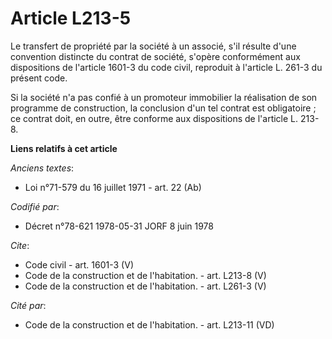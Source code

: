 # Article L213-5

Le transfert de propriété par la société à un associé, s'il résulte d'une convention distincte du contrat de société, s'opère
conformément aux dispositions de l'article 1601-3 du code civil, reproduit à l'article L. 261-3 du présent code. 

Si la société n'a pas confié à un promoteur immobilier la réalisation de son programme de construction, la conclusion d'un
tel contrat est obligatoire ; ce contrat doit, en outre, être conforme aux dispositions de l'article L. 213-8.

**Liens relatifs à cet article**

_Anciens textes_:

  - Loi n°71-579 du 16 juillet 1971 - art. 22 (Ab)

_Codifié par_:

  - Décret n°78-621 1978-05-31 JORF 8 juin 1978

_Cite_:

  - Code civil - art. 1601-3 (V)
  - Code de la construction et de l'habitation. - art. L213-8 (V)
  - Code de la construction et de l'habitation. - art. L261-3 (V)

_Cité par_:

  - Code de la construction et de l'habitation. - art. L213-11 (VD)
